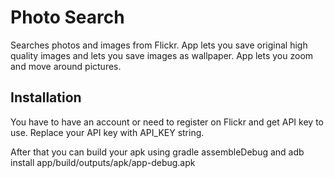 # Photo Search
Searches photos and images from Flickr.
App lets you save original high quality images and lets you save images as wallpaper.
App lets you zoom and move around pictures.

## Installation

You have to have an account or need to register on Flickr and get API key to use. Replace your API key with API_KEY string.

After that you can build your apk using gradle assembleDebug and adb install app/build/outputs/apk/app-debug.apk
